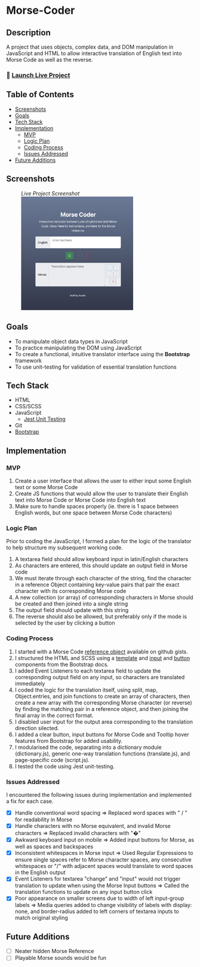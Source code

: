 # Morse-Coder

## Description

A project that uses objects, complex data, and DOM manipulation in JavaScript and HTML to allow interactive translation of English text into Morse Code as well as the reverse.

### 🚀 [Launch Live Project](https://austnly.github.io/morse-coder/)

## Table of Contents

-   [Screenshots](#screenshots)
-   [Goals](#goals)
-   [Tech Stack](#tech-stack)
-   [Implementation](#implementation)
    -   [MVP](#mvp)
    -   [Logic Plan](#logic-plan)
    -   [Coding Process](#code)
    -   [Issues Addressed](#issues-addressed)
-   [Future Additions](#future-additions)

## Screenshots

<figure>
<figcaption><i>Live Project Screenshot</i></figcaption>
<img src="./img/final.png" width="300px" alt="Live Project Screenshot" />
</figure>

## Goals

-   To manipulate object data types in JavaScript
-   To practice manipulating the DOM using JavaScript
-   To create a functional, intuitive translator interface using the **Bootstrap** framework
-   To use unit-testing for validation of essential translation functions

## Tech Stack

-   HTML
-   CSS/SCSS
-   JavaScript
    -   [Jest Unit Testing](https://jestjs.io)
-   Git
-   [Bootstrap](https://getbootstrap.com)

## Implementation

### MVP

1. Create a user interface that allows the user to either input some English text or some Morse Code
1. Create JS functions that would allow the user to translate their English text into Morse Code or Morse Code into English text
1. Make sure to handle spaces properly (ie. there is 1 space between English words, but one space between Morse Code characters)

### Logic Plan

Prior to coding the JavaScript, I formed a plan for the logic of the translator to help structure my subsequent working code.

1. A textarea field should allow keyboard input in latin/English characters
1. As characters are entered, this should update an output field in Morse code
1. We must iterate through each character of the string, find the character in a reference Object containing key-value pairs that pair the exact character with its corresponding Morse code
1. A new collection (or array) of corresponding characters in Morse should be created and then joined into a single string
1. The output field should update with this string
1. The reverse should also be allowed, but preferably only if the mode is selected by the user by clicking a button

### Coding Process

1. I started with a Morse Code [reference object](https://gist.github.com/mohayonao/094c71af14fe4791c5dd) available on github gists.
1. I structured the HTML and SCSS using a [template](https://getbootstrap.com/docs/5.1/examples/heroes/) and [input](https://getbootstrap.com/docs/5.1/forms/input-group/) and [button](https://getbootstrap.com/docs/5.1/components/buttons/) components from the Bootstrap docs.
1. I added Event Listeners to each textarea field to update the corresponding output field on any input, so characters are translated immediately
1. I coded the logic for the translation itself, using split, map, Object.entries, and join functions to create an array of characters, then create a new array with the corresponding Morse character (or reverse) by finding the matching pair in a reference object, and then joining the final array in the correct format.
1. I disabled user input for the output area corresponding to the translation direction silected.
1. I added a clear button, input buttons for Morse Code and Tooltip hover features from Bootstrap for added usability.
1. I modularised the code, separating into a dictionary module (dictionary.js), generic one-way translation functions (translate.js), and page-specific code (script.js).
1. I tested the code using Jest unit-testing.

### Issues Addressed

I encountered the following issues during implementation and implemented a fix for each case.

-   [x] Handle conventional word spacing => Replaced word spaces with " / " for readability in Morse
-   [x] Handle characters with no Morse equivalent, and invalid Morse characters => Replaced invalid characters with "�"
-   [x] Awkward keyboard input on mobile => Added input buttons for Morse, as well as spaces and backspaces
-   [x] Inconsistent whitespaces in Morse input => Used Regular Expressions to ensure single spaces refer to Morse character spaces, any consecutive whitespaces or "/" with adjacent spaces would translate to word spaces in the English output
-   [x] Event Listeners for textarea "change" and "input" would not trigger translation to update when using the Morse Input buttons => Called the translation functions to update on any input button click
-   [x] Poor appearance on smaller screens due to width of left input-group labels => Media queries added to change visibility of labels with display: none, and border-radius added to left corners of textarea inputs to match original styling

## Future Additions

-   [ ] Neater hidden Morse Reference
-   [ ] Playable Morse sounds would be fun
